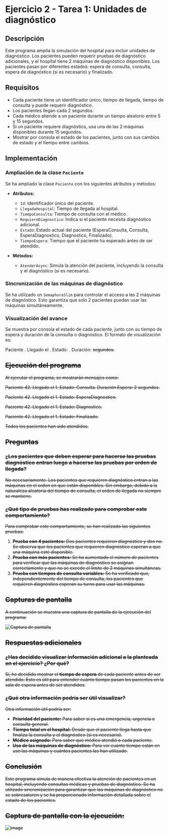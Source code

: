 # Ejercicio 2 - Tarea 1: Unidades de diagnóstico

## Descripción
Este programa amplía la simulación del hospital para incluir unidades de diagnóstico. Los pacientes pueden requerir pruebas de diagnóstico adicionales, y el hospital tiene 2 máquinas de diagnóstico disponibles. Los pacientes pasan por diferentes estados: espera de consulta, consulta, espera de diagnóstico (si es necesario) y finalizado.

## Requisitos
- Cada paciente tiene un identificador único, tiempo de llegada, tiempo de consulta y puede requerir diagnóstico.
- Los pacientes llegan cada 2 segundos.
- Cada médico atiende a un paciente durante un tiempo aleatorio entre 5 y 15 segundos.
- Si un paciente requiere diagnóstico, usa una de las 2 máquinas disponibles durante 15 segundos.
- Mostrar por consola el estado de los pacientes, junto con sus cambios de estado y el tiempo entre cambios.

## Implementación

### Ampliación de la clase `Paciente`
Se ha ampliado la clase `Paciente` con los siguientes atributos y métodos:
- **Atributos:**
  - `Id`: Identificador único del paciente.
  - `LlegadaHospital`: Tiempo de llegada al hospital.
  - `TiempoConsulta`: Tiempo de consulta con el médico.
  - `RequiereDiagnostico`: Indica si el paciente necesita diagnóstico adicional.
  - `Estado`: Estado actual del paciente (EsperaConsulta, Consulta, EsperaDiagnostico, Diagnostico, Finalizado).
  - `TiempoEspera`: Tiempo que el paciente ha esperado antes de ser atendido.

- **Métodos:**
  - `AtenderAsync`: Simula la atención del paciente, incluyendo la consulta y el diagnóstico (si es necesario).

### Sincronización de las máquinas de diagnóstico
Se ha utilizado un `SemaphoreSlim` para controlar el acceso a las 2 máquinas de diagnóstico. Esto garantiza que solo 2 pacientes puedan usar las máquinas simultáneamente.

### Visualización del avance
Se muestra por consola el estado de cada paciente, junto con su tiempo de espera y duración de la consulta o diagnóstico. El formato de visualización es:

Paciente <Id>. Llegado el <N>. Estado: <estado>. Duración: <S> segundos.


## Ejecución del programa
Al ejecutar el programa, se mostrarán mensajes como:

Paciente 42. Llegado el 1. Estado: Consulta. Duración Espera: 2 segundos.

Paciente 42. Llegado el 1. Estado: EsperaDiagnostico.

Paciente 42. Llegado el 1. Estado: Diagnostico.

Paciente 42. Llegado el 1. Estado: Finalizado.

Todos los pacientes han sido atendidos.


## Preguntas

### ¿Los pacientes que deben esperar para hacerse las pruebas diagnóstico entran luego a hacerse las pruebas por orden de llegada?
No necesariamente. Los pacientes que requieren diagnóstico entran a las máquinas en el orden en que están disponibles. Sin embargo, debido a la naturaleza aleatoria del tiempo de consulta, el orden de llegada no siempre se mantiene.

### ¿Qué tipo de pruebas has realizado para comprobar este comportamiento?
Para comprobar este comportamiento, se han realizado las siguientes pruebas:
1. **Prueba con 4 pacientes:** Dos pacientes requieren diagnóstico y dos no. Se observa que los pacientes que requieren diagnóstico esperan a que una máquina esté disponible.
2. **Prueba con más pacientes:** Se ha aumentado el número de pacientes para verificar que las máquinas de diagnóstico se asignan correctamente y que no se excede el límite de 2 máquinas simultáneas.
3. **Prueba con tiempos de consulta variables:** Se ha verificado que, independientemente del tiempo de consulta, los pacientes que requieren diagnóstico esperan su turno para usar las máquinas.

## Capturas de pantalla
A continuación se muestra una captura de pantalla de la ejecución del programa:

![Captura de pantalla](image.png)

## Respuestas adicionales

### ¿Has decidido visualizar información adicional a la planteada en el ejercicio? ¿Por qué?
Sí, he decidido mostrar el **tiempo de espera** de cada paciente antes de ser atendido. Esto es útil para entender cuánto tiempo pasan los pacientes en la sala de espera antes de ser atendidos.

### ¿Qué otra información podría ser útil visualizar?
Otra información útil podría ser:
- **Prioridad del paciente:** Para saber si es una emergencia, urgencia o consulta general.
- **Tiempo total en el hospital:** Desde que el paciente llega hasta que finaliza la consulta y el diagnóstico (si es necesario).
- **Médico asignado:** Para saber qué médico atendió a cada paciente.
- **Uso de las máquinas de diagnóstico:** Para ver cuánto tiempo están en uso las máquinas y cuántos pacientes las han utilizado.

## Conclusión
Este programa simula de manera efectiva la atención de pacientes en un hospital, incluyendo consultas médicas y pruebas de diagnóstico. Se ha utilizado sincronización para garantizar que las máquinas de diagnóstico no se sobresaturen y se ha proporcionado información detallada sobre el estado de los pacientes.

## Captura de pantalla con la ejecución:
![image](https://github.com/user-attachments/assets/3070b4ab-a749-4e15-87fd-9e1d1ef2b71f)

